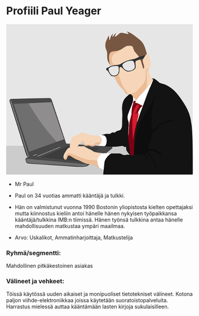 # Profiili Paul Yeager



![](images/asiakas-profiili-2.png)

  * Mr Paul
  * Paul on 34 vuotias ammatti kääntäjä ja tulkki.
  * Hän on valmistunut vuonna 1990 Bostonin yliopistosta kielten opettajaksi
  mutta kiinnostus kieliin antoi hänelle hänen nykyisen työpaikkansa kääntäjä/tulkkina IMB:n tiimissä. Hänen työnsä tulkkina antaa hänelle mahdollisuuden matkustaa ympäri maailmaa.

  * Arvo: Uskalikot, Ammatinharjoittaja, Matkustelija


### Ryhmä/segmentti:

Mahdollinen pitkäkestoinen asiakas

### Välineet ja vehkeet:

Töissä käytössä uuden aikaiset ja monipuoliset tietotekniset välineet. Kotona paljon viihde-elektroniikkaa joissa käytetään suoratoistopalveluita. Harrastus mielessä auttaa kääntämään lasten kirjoja sukulaisilleen.
